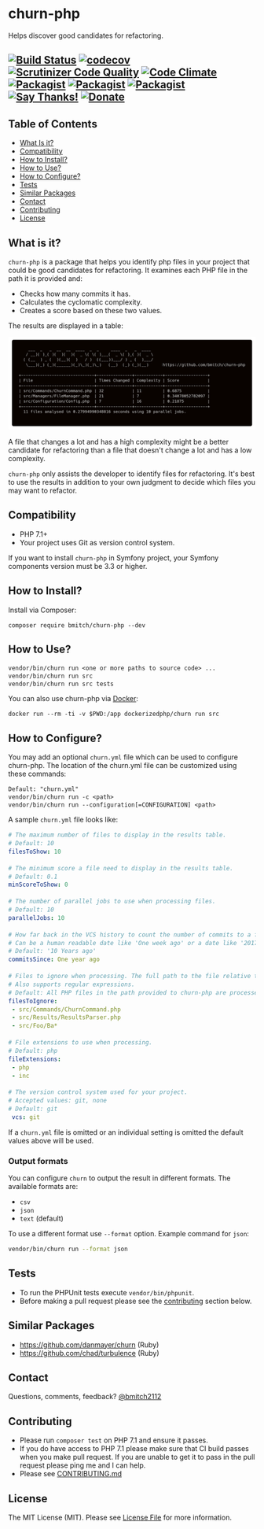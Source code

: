 # churn-php
Helps discover good candidates for refactoring.

[![Build Status](https://travis-ci.org/bmitch/churn-php.svg?branch=master)](https://travis-ci.org/bmitch/churn-php)
[![codecov](https://codecov.io/gh/bmitch/churn-php/branch/master/graph/badge.svg)](https://codecov.io/gh/bmitch/churn-php)
[![Scrutinizer Code Quality](https://scrutinizer-ci.com/g/bmitch/churn-php/badges/quality-score.png?b=master)](https://scrutinizer-ci.com/g/bmitch/churn-php/?branch=master)
[![Code Climate](https://codeclimate.com/github/bmitch/churn-php/badges/gpa.svg)](https://codeclimate.com/github/bmitch/churn-php)
[![Packagist](https://img.shields.io/packagist/v/bmitch/churn-php.svg)](https://packagist.org/packages/bmitch/churn-php)
[![Packagist](https://img.shields.io/packagist/dt/bmitch/churn-php.svg)](https://packagist.org/packages/bmitch/churn-php/stats)
[![Packagist](https://img.shields.io/packagist/l/bmitch/churn-php.svg)](LICENSE.md)
[![Say Thanks!](https://img.shields.io/badge/Say%20Thanks-!-1EAEDB.svg)](https://saythanks.io/to/bmitch)
[![Donate](https://img.shields.io/badge/Donate-PayPal-green.svg)](https://paypal.me/bmitch2112)
----------

## Table of Contents
* [What Is it?](#what-is-it)
* [Compatibility](#compatibility)
* [How to Install?](#how-to-install)
* [How to Use?](#how-to-use)
* [How to Configure?](#how-to-configure)
* [Tests](#tests)
* [Similar Packages](#similar-packages)
* [Contact](#contact)
* [Contributing](#contributing)
* [License](#license)

## What is it?
`churn-php` is a package that helps you identify php files in your project that could be good candidates for refactoring. It examines each PHP file in the path it is provided and:
* Checks how many commits it has.
* Calculates the cyclomatic complexity.
* Creates a score based on these two values.

The results are displayed in a table:

![](img/output.png)

A file that changes a lot and has a high complexity might be a better candidate for refactoring than a file that doesn't change a lot and has a low complexity.

`churn-php` only assists the developer to identify files for refactoring. It's best to use the results in addition to your own judgment to decide which files you may want to refactor.

## Compatibility
* PHP 7.1+
* Your project uses Git as version control system.

If you want to install `churn-php` in Symfony project, your Symfony components version must be 3.3 or higher.

## How to Install?
Install via Composer:
```
composer require bmitch/churn-php --dev
```

## How to Use?
```
vendor/bin/churn run <one or more paths to source code> ...
vendor/bin/churn run src
vendor/bin/churn run src tests
```

You can also use churn-php via [Docker](https://www.docker.com/what-docker):

```
docker run --rm -ti -v $PWD:/app dockerizedphp/churn run src
```

## How to Configure?
You may add an optional `churn.yml` file which can be used to configure churn-php. The location of the churn.yml file can be customized using these commands:

```
Default: "churn.yml" 
vendor/bin/churn run -c <path>
vendor/bin/churn run --configuration[=CONFIGURATION] <path>
```
A sample `churn.yml` file looks like:

```yml
# The maximum number of files to display in the results table.
# Default: 10
filesToShow: 10

# The minimum score a file need to display in the results table.
# Default: 0.1
minScoreToShow: 0

# The number of parallel jobs to use when processing files.
# Default: 10
parallelJobs: 10

# How far back in the VCS history to count the number of commits to a file
# Can be a human readable date like 'One week ago' or a date like '2017-07-12'
# Default: '10 Years ago'
commitsSince: One year ago

# Files to ignore when processing. The full path to the file relative to the root of your project is required.
# Also supports regular expressions.
# Default: All PHP files in the path provided to churn-php are processed.
filesToIgnore:
 - src/Commands/ChurnCommand.php
 - src/Results/ResultsParser.php
 - src/Foo/Ba*

# File extensions to use when processing.
# Default: php
fileExtensions:
 - php
 - inc

# The version control system used for your project.
# Accepted values: git, none
# Default: git
 vcs: git
 ```

If a `churn.yml` file is omitted or an individual setting is omitted the default values above will be used.

### Output formats

You can configure `churn` to output the result in different formats. The available formats are:

* `csv`
* `json`
* `text` (default)

To use a different format use `--format` option. Example command for `json`: 

```bash
vendor/bin/churn run --format json
```

## Tests
* To run the PHPUnit tests execute `vendor/bin/phpunit`.
* Before making a pull request please see the [contributing](#contributing) section below.

## Similar Packages
* https://github.com/danmayer/churn (Ruby)
* https://github.com/chad/turbulence (Ruby)

## Contact
Questions, comments, feedback? [@bmitch2112](https://twitter.com/bmitch2112)

## Contributing
* Please run `composer test` on PHP 7.1 and ensure it passes.
* If you do have access to PHP 7.1 please make sure that CI build passes when you make pull request. If you are unable to get it to pass in the pull request please ping me and I can help.
* Please see [CONTRIBUTING.md](CONTRIBUTING.md)

## License
The MIT License (MIT). Please see [License File](LICENSE.md) for more information.
